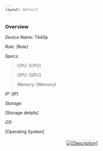 ```yaml
---
layout: default
---
```


### Overview

*Device Name:* T440p

*Role:* [Role]

*Specs:*

>CPU: [CPU]

>GPU: [GPU]

>Memory: [Memory]

*IP:* [IP]

*Storage:*

[Storage details]

*OS:*

[Operating System]

<div class="gallery">
    <div class="gallery-item">
        <a href="/assets/images/t440p/[image1].jpg" target="_blank">
            <img src="/assets/images/t440p/[image1].jpg" alt="[Description]">
        </a>
    </div>
</div>

<style>
.gallery {
    display: grid;
    grid-template-columns: repeat(auto-fill, minmax(300px, 1fr));
    gap: 20px;
    margin: 20px 0;
}

.gallery-item {
    text-align: center;
}

.gallery-item img {
    max-width: 100%;
    height: auto;
    border: 1px solid #ccc;
}

.gallery-item a:hover img {
    filter: brightness(1.1);
    transform: translateY(-1px);
    transition: all 0.15s ease;
}
</style> 